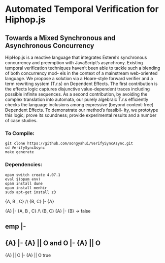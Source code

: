 # Automated Temporal Verification for Hiphop.js
## Towards a Mixed Synchronous and Asynchronous Concurrency

HipHop.js is a reactive language that integrates Esterel’s synchronous concurrency and preemption with JavaScript’s asynchrony. Existing temporal verification techniques haven’t been able to tackle such a blending of both concurrency mod- els in the context of a mainstream web-oriented language. We propose a solution via a Hoare-style forward verifier and a term rewriting system (T.r.s) on Dependent Effects. The first contribution is the effects logic captures disjunctive value-dependent traces including possible infinite sequences. As a second contribution, by avoiding the complex translation into automata, our purely algebraic T.r.s efficiently checks the language inclusions among expressive (beyond context-free) Dependent Effects. To demonstrate our method’s feasibil- ity, we prototype this logic; prove its soundness; provide experimental results and a number of case studies.

### To Compile:

```
git clone https://github.com/songyahui/VerifySyncAsync.git
cd VerifySyncAsync
make generate
```

### Dependencies:

```
opam switch create 4.07.1
eval $(opam env)
opam install dune
opam install menhir
sudo apt-get install z3
```

{A, B , C} /\ {B, C} |- {A}

{A} |- {A, B , C} /\ {B, C}
{A} |- {B} -> false

emp |-
-------------------------------------------
{A}  |- {A} || O  and O  |- {A} || O
-----------------------------
{A} || O  |- {A} || O  true
